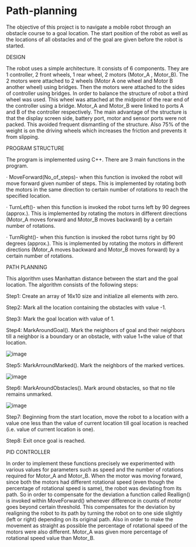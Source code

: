 # Path-planning
The objective of this project is to navigate a mobile robot through an obstacle course to a goal location. The start position of the robot as well as the locations of all obstacles and of the goal are given before the robot is started.

DESIGN

The robot uses a simple architecture. It consists of 6 components. They are 1 controller, 2 front wheels, 1 rear wheel, 2 motors (Motor_A , Motor_B). The 2 motors were attached to 2 wheels (Motor A one wheel and Motor B another wheel) using bridges. Then the motors were attached to the sides of
controller using bridges. In order to balance the structure of robot a third wheel was used. This wheel was attached at the midpoint of the rear end of the controller using a bridge. Motor_A and Motor_B were linked to ports A and B of the controller respectively. The main advantage of the structure is that the display screen side, battery port, motor and sensor ports were not packed. This avoided frequent dismantling of the structure. Also 75% of the weight is on the driving wheels which increases the friction and prevents it from slipping.

PROGRAM STRUCTURE

The program is implemented using C++. There are 3 main functions in the program.

· MoveForward(No_of_steps)- when this function is invoked the robot will move forward given number of steps. This is implemented by rotating both the motors in the same direction to certain number of rotations to reach the specified location.

· TurnLeft()- when this function is invoked the robot turns left by 90 degrees (approx.). This is implemented by rotating the motors in different directions (Motor_A moves forward and Motor_B moves backward) by a certain number of rotations.

· TurnRight()- when this function is invoked the robot turns right by 90 degrees (approx.). This is implemented by rotating the motors in different directions (Motor_A moves backward and Motor_B moves forward) by a certain number of rotations. 

PATH PLANNING

This algorithm uses Manhattan distance between the start and the goal location. The algorithm consists of the following steps:

Step1: Create an array of 16x10 size and initialize all elements with zero.

Step2: Mark all the location containing the obstacles with value -1.

Step3: Mark the goal location with value of 1.

Step4: MarkAroundGoal(). Mark the neighbors of goal and their neighbors till a neighbor is a boundary or an obstacle, with value 1+the value of that location.

![image](https://user-images.githubusercontent.com/29533107/148208646-347e9b5e-238f-4e70-acf7-849607af45ba.png)

Step5: MarkArroundMarked(). Mark the neighbors of the marked vertices.

![image](https://user-images.githubusercontent.com/29533107/148208776-978de143-0627-4595-81b9-33d76f96d275.png)

Step6: MarkAroundObstacles(). Mark around obstacles, so that no tile remains unmarked.

![image](https://user-images.githubusercontent.com/29533107/148208820-0ea28055-eb3c-4cbe-8b53-cde24dc3dee7.png)

Step7: Beginning from the start location, move the robot to a location with a value one less than the value of current location till goal location is reached (i.e. value of current location is one).

Step8: Exit once goal is reached.

PID CONTROLLER

In order to implement these functions precisely we experimented with various values for parameters such as speed and the number of rotations required for Motor_A and Motor_B. When the motor was moving forward, since both the motors had different rotational speed (even though the percentage of rotational speed is same), the robot was deviating from its path. So in order to compensate for the deviation a function called Reallign() is invoked within MoveForward() whenever difference in counts of motor goes beyond certain threshold. This compensates for the deviation by realigning the robot to its path by turning the robot on to one side slightly (left or right) depending on its original path. Also in order to make the movement as straight as possible the percentage of rotational speed of the motors were also different. Motor_A was given more percentage of rotational speed value than Motor_B.



